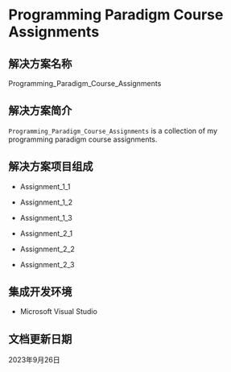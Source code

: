# Programming Paradigm Course Assignments

## 解决方案名称

Programming_Paradigm_Course_Assignments

## 解决方案简介

`Programming_Paradigm_Course_Assignments` is a collection of my programming paradigm course assignments.

## 解决方案项目组成

* Assignment_1_1

* Assignment_1_2

* Assignment_1_3

* Assignment_2_1

* Assignment_2_2

* Assignment_2_3

## 集成开发环境

* Microsoft Visual Studio

## 文档更新日期

2023年9月26日